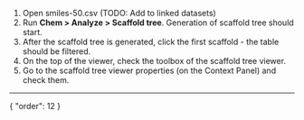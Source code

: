 1. Open smiles-50.csv (TODO: Add to linked datasets)
2. Run **Chem > Analyze > Scaffold tree**. Generation of scaffold tree should start.
3. After the scaffold tree is generated, click the first scaffold - the table should be filtered.
4. On the top of the viewer, check the toolbox of the scaffold tree viewer.
5. Go to the scaffold tree viewer properties (on the Context Panel) and check them.

---
{
"order": 12
}